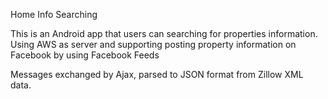 Home Info Searching

This is an Android app that users can searching for properties information. Using AWS as server and supporting posting property information on Facebook by using Facebook Feeds

Messages exchanged by Ajax, parsed to JSON format from Zillow XML data.

